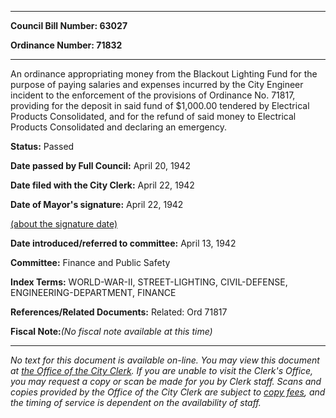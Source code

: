 

********

**Council Bill Number: 63027**
   
**Ordinance Number: 71832**
********

 An ordinance appropriating money from the Blackout Lighting Fund for the purpose of paying salaries and expenses incurred by the City Engineer incident to the enforcement of the provisions of Ordinance No. 71817, providing for the deposit in said fund of $1,000.00 tendered by Electrical Products Consolidated, and for the refund of said money to Electrical Products Consolidated and declaring an emergency.

**Status:** Passed
   
**Date passed by Full Council:** April 20, 1942
   
**Date filed with the City Clerk:** April 22, 1942
   
**Date of Mayor's signature:** April 22, 1942
   
[(about the signature date)](/~public/approvaldate.htm)
   
   
   
**Date introduced/referred to committee:** April 13, 1942
   
**Committee:** Finance and Public Safety
   
   
**Index Terms:** WORLD-WAR-II, STREET-LIGHTING, CIVIL-DEFENSE, ENGINEERING-DEPARTMENT, FINANCE

**References/Related Documents:** Related: Ord 71817

**Fiscal Note:**_(No fiscal note available at this time)_
********

_No text for this document is available on-line. You may view this document at [the Office of the City Clerk](http://www.seattle.gov/leg/clerk/contactUs.htm). If you are unable to visit the Clerk's Office, you may request a copy or scan be made for you by Clerk staff. Scans and copies provided by the Office of the City Clerk are subject to [copy fees](http://clerk.seattle.gov/~public/clerkfees.htm), and the timing of service is dependent on the availability of staff._

